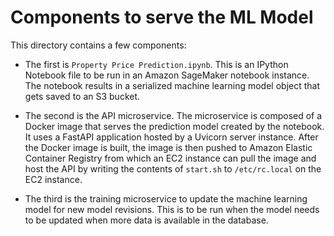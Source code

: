 # Components to serve the ML Model

This directory contains a few components:

* The first is `Property Price Prediction.ipynb`. This is an IPython Notebook file to be run in an Amazon SageMaker notebook instance. The notebook results in a serialized machine learning model object that gets saved to an S3 bucket.

* The second is the API microservice. The microservice is composed of a Docker image that serves the prediction model created by the notebook. It uses a FastAPI application hosted by a Uvicorn server instance. After the Docker image is built, the image is then pushed to Amazon Elastic Container Registry from which an EC2 instance can pull the image and host the API by writing the contents of `start.sh` to `/etc/rc.local` on the EC2 instance.

* The third is the training microservice to update the machine learning model for new model revisions. This is to be run when the model needs to be updated when more data is available in the database.
